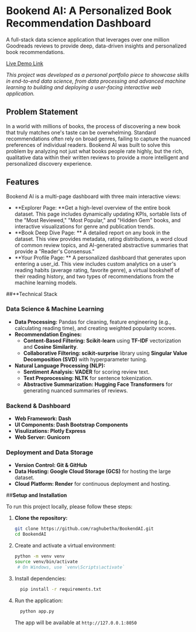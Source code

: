 # **Bookend AI: A Personalized Book Recommendation Dashboard**

A full-stack data science application that leverages over one million Goodreads reviews to provide deep, data-driven insights and personalized book recommendations.

[Live Demo Link](https://bookend-ai-app.onrender.com)

*This project was developed as a personal portfolio piece to showcase skills in end-to-end data science, from data processing and advanced machine learning to building and deploying a user-facing interactive web application.*

## **Problem Statement**

In a world with millions of books, the process of discovering a new book that truly matches one's taste can be overwhelming. Standard recommendations often rely on broad genres, failing to capture the nuanced preferences of individual readers. Bookend AI was built to solve this problem by analyzing not just what books people rate highly, but the rich, qualitative data within their written reviews to provide a more intelligent and personalized discovery experience.

## **Features**

Bookend AI is a multi-page dashboard with three main interactive views:

* **Explorer Page: **Get a high-level overview of the entire book dataset. This page includes dynamically updating KPIs, sortable lists of the "Most Reviewed," "Most Popular," and "Hidden Gem" books, and interactive visualizations for genre and publication trends.
* **Book Deep Dive Page: ** A detailed report on any book in the dataset. This view provides metadata, rating distributions, a word cloud of common review topics, and AI-generated abstractive summaries that provide a "Reader's Consensus."
* **Your Profile Page: ** A personalized dashboard that generates upon entering a user_id. This view includes custom analytics on a user's reading habits (average rating, favorite genre), a virtual bookshelf of their reading history, and two types of recommendations from the machine learning models.

##**Technical Stack

### **Data Science & Machine Learning**

* **Data Processing:** Pandas for cleaning, feature engineering (e.g., calculating reading time), and creating weighted popularity scores.
* **Recommendation Engines:**
  * **Content-Based Filtering: Scikit-learn** using **TF-IDF** vectorization and **Cosine Similarity**.
  * **Collaborative Filtering: scikit-surprise** library using **Singular Value Decomposition (SVD)** with hyperparameter tuning.
* **Natural Language Processing (NLP):**
  * **Sentiment Analysis: VADER** for scoring review text.
  * **Text Preprocessing: NLTK** for sentence tokenization.
  * **Abstractive Summarization: Hugging Face Transformers** for generating nuanced summaries of reviews.


### **Backend & Dashboard**

* **Web Framework: Dash**
* **UI Components: Dash Bootstrap Components**
* **Visulizations: Plotly Express**
* **Web Server: Gunicorn**

### **Deployment and Data Storage**

* **Version Control: Git & GitHub**
* **Data Hosting: Google Cloud Storage (GCS)** for hosting the large dataset.
* **Cloud Platform: Render** for continuous deployment and hosting.

##**Setup and Installation**

To run this project locally, please follow these steps:

1. **Clone the repository:**
   ```bash
   git clone https://github.com/raghubetha/BookendAI.git
   cd BookendAI
   ```

2. Create and activate a virtual environment:
   ```bash
   python -m venv venv
   source venv/bin/activate
    # On Windows, use `venv\Scripts\activate`
   ```

3. Install dependencies:
   ```bash
     pip install -r requirements.txt
   ```

4. Run the application:
   ```bash
     python app.py
   ```
   The app will be available at `http://127.0.0.1:8050`
  
